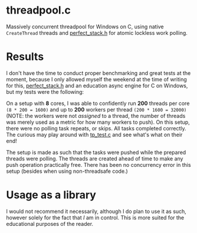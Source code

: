 # threadpool.c
Massively concurrent threadpool for Windows on C, using native `CreateThread` threads and [perfect_stack.h](https://github.com/cristeigabriel/perfect_stack.h) for atomic lockless work polling.

# Results
I don't have the time to conduct proper benchmarking and great tests at the moment, because I only allowed myself the weekend at the time of writing for this, [perfect_stack.h](https://github.com/cristeigabriel/perfect_stack.h) and an education async engine for C on Windows, but my tests were the following:

On a setup with **8** cores, I was able to confidently run **200** threads per core `(8 * 200 = 1600)` and up to **200** workers per thread `(200 * 1600 = 32000)` (NOTE: the workers were not *assigned* to a thread, the number of threads was merely used as a metric for how many workers to push). On this setup, there were no polling task repeats, or skips. All tasks completed correctly. The curious may play around with [tp_test.c](./tp_test.c) and see what's what on their end!

The setup is made as such that the tasks were pushed while the prepared threads were polling. The threads are created ahead of time to make any push operation practically free. There has been no concurrency error in this setup (besides when using non-threadsafe code.)

# Usage as a library
I would not recommend it necessarily, although I do plan to use it as such, however solely for the fact that *I* am in control. This is more suited for the educational purposes of the reader.
